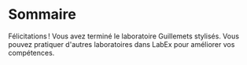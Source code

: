 # Sommaire

Félicitations ! Vous avez terminé le laboratoire Guillemets stylisés. Vous pouvez pratiquer d'autres laboratoires dans LabEx pour améliorer vos compétences.
